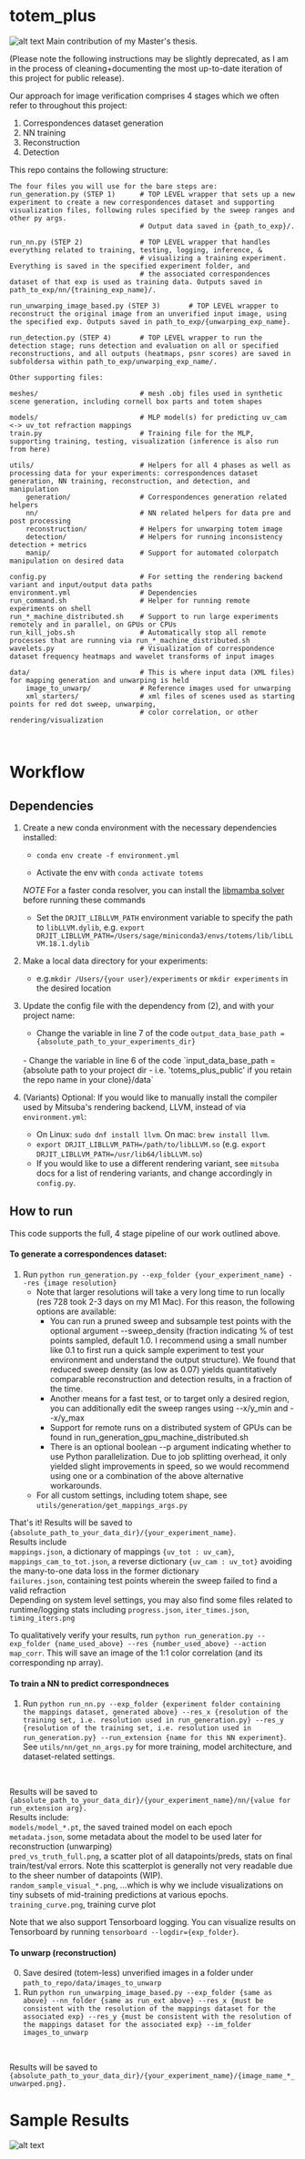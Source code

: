 # totem_plus
![alt text](https://github.com/sagesimhon/totem_plus_public/blob/main/sample_other_shapes.png)
Main contribution of my Master's thesis. 

(Please note the following instructions may be slightly deprecated, as I am in the process of cleaning+documenting the most up-to-date iteration of this project for public release).

Our approach for image verification comprises 4 stages which we often refer to throughout this project: 
1. Correspondences dataset generation
2. NN training
3. Reconstruction
4. Detection

This repo contains the following structure: 
```angular2html
The four files you will use for the bare steps are: 
run_generation.py (STEP 1)      # TOP LEVEL wrapper that sets up a new experiment to create a new correspondences dataset and supporting visualization files, following rules specified by the sweep ranges and other py args. 
                                # Output data saved in {path_to_exp}/.

run_nn.py (STEP 2)              # TOP LEVEL wrapper that handles everything related to training, testing, logging, inference, &
                                # visualizing a training experiment. Everything is saved in the specified experiment folder, and 
                                # the associated correspondences dataset of that exp is used as training data. Outputs saved in path_to_exp/nn/{training_exp_name}/.

run_unwarping_image_based.py (STEP 3)       # TOP LEVEL wrapper to reconstruct the original image from an unverified input image, using the specified exp. Outputs saved in path_to_exp/{unwarping_exp_name}.

run_detection.py (STEP 4)       # TOP LEVEL wrapper to run the detection stage; runs detection and evaluation on all or specified reconstructions, and all outputs (heatmaps, psnr scores) are saved in subfoldersa within path_to_exp/unwarping_exp_name/.

Other supporting files:

meshes/                         # mesh .obj files used in synthetic scene generation, including cornell box parts and totem shapes

models/                         # MLP model(s) for predicting uv_cam <-> uv_tot refraction mappings 
train.py                        # Training file for the MLP, supporting training, testing, visualization (inference is also run from here)

utils/                          # Helpers for all 4 phases as well as processing data for your experiments: correspondences dataset generation, NN training, reconstruction, and detection, and manipulation
    generation/                 # Correspondences generation related helpers
    nn/                         # NN related helpers for data pre and post processing
    reconstruction/             # Helpers for unwarping totem image 
    detection/                  # Helpers for running inconsistency detection + metrics
    manip/                      # Support for automated colorpatch manipulation on desired data 

config.py                       # For setting the rendering backend variant and input/output data paths
environment.yml                 # Dependencies 
run_command.sh                  # Helper for running remote experiments on shell
run_*_machine_distributed.sh    # Support to run large experiments remotely and in parallel, on GPUs or CPUs
run_kill_jobs.sh                # Automatically stop all remote processes that are running via run_*_machine_distributed.sh  
wavelets.py                     # Visualization of correspondence dataset frequency heatmaps and wavelet transforms of input images

data/                           # This is where input data (XML files) for mapping generation and unwarping is held 
    image_to_unwarp/            # Reference images used for unwarping
    xml_starters/               # xml files of scenes used as starting points for red dot sweep, unwarping, 
                                # color correlation, or other rendering/visualization

                                
```

# Workflow
## Dependencies
1. Create a new conda environment with the necessary dependencies installed:

   - `conda env create -f environment.yml`

   - Activate the env with `conda activate totems` 

   *NOTE* For a faster conda resolver, you can install the [libmamba solver](https://www.anaconda.com/blog/a-faster-conda-for-a-growing-community) before running these commands

    - Set the `DRJIT_LIBLLVM_PATH` environment variable to specify the path to `libLLVM.dylib`, e.g. `export DRJIT_LIBLLVM_PATH=/Users/sage/miniconda3/envs/totems/lib/libLLVM.18.1.dylib`    


2. Make a local data directory for your experiments: 

   - e.g.``mkdir /Users/{your user}/experiments``
   or 
   `mkdir experiments` in the desired location 


3. Update the config file with the dependency from (2), and with your project name: 

   - Change the variable in line 7 of the code `output_data_base_path = {absolute_path_to_your_experiments_dir}`
   <br> 
   - Change the variable in line 6 of the code `input_data_base_path = {absolute path to your project dir - i.e. 'totems_plus_public' if you retain the repo name in your clone}/data`
   <br>


4. (Variants) Optional: If you would like to manually install the compiler used by Mitsuba's rendering backend, LLVM, instead of via `environment.yml`:
   - On Linux: `sudo dnf install llvm`. On mac: `brew install llvm`. 
   - `export DRJIT_LIBLLVM_PATH=/path/to/libLLVM.so` (e.g. `export DRJIT_LIBLLVM_PATH=/usr/lib64/libLLVM.so`)
   - If you would like to use a different rendering variant, see `mitsuba` docs for a list of rendering variants, and change accordingly in `config.py`.

## How to run

This code supports the full, 4 stage pipeline of our work outlined above.

#### To generate a correspondences dataset:
   1. Run `python run_generation.py --exp_folder {your_experiment_name} --res {image resolution}`
      - Note that larger resolutions will take a very long time to run locally (res 728 took 2-3 days on my M1 Mac). For this reason, the following options are available:
        - You can run a pruned sweep and subsample test points with the optional argument --sweep_density (fraction indicating % of test points sampled, default 1.0. I recommend using a small number like 0.1 to first run a quick sample experiment to test your environment and understand the output structure). We found that reduced sweep density (as low as 0.07) yields quantitatively comparable reconstruction and detection results, in a fraction of the time. 
        - Another means for a fast test, or to target only a desired region, you can additionally edit the sweep ranges using --x/y_min and --x/y_max 
        - Support for remote runs on a distributed system of GPUs can be found in run_generation_gpu_machine_distributed.sh
        - There is an optional boolean --p argument indicating whether to use Python parallelization. Due to job splitting overhead, it only yielded slight improvements in speed, so we would recommend using one or a combination of the above alternative workarounds.
      - For all custom settings, including totem shape, see `utils/generation/get_mappings_args.py`

[//]: # (   3. If you would like to disable parallelization or change the number of CPUs used or memory available, edit the relevant lines in )

[//]: # (   `utils.generation.mappings_toplevel_helpers.py`. This involves the bool `is_parallel` and the arguments passed in on the call to `get_cpus`. Make sure to change the spare memory availability param in `get_cpus` &#40;`mem_spare_gb`&#41;, if you want to make the most of your machine's resources. )

That's it! Results will be saved to `{absolute_path_to_your_data_dir}/{your_experiment_name}`.  <br>
Results include <br>
`mappings.json`, a dictionary of mappings `{uv_tot : uv_cam}`,  <br>
`mappings_cam_to_tot.json`, a reverse dictionary `{uv_cam : uv_tot}` 
avoiding the many-to-one data loss in the former dictionary <br>
`failures.json`, containing test points wherein the sweep failed to find a valid refraction <br>
Depending on system level settings, you may also find some files related to runtime/logging stats including `progress.json`, `iter_times.json`, `timing_iters.png`

To qualitatively verify your results, run `python run_generation.py --exp_folder {name_used_above} --res {number_used_above} --action map_corr`.
This will save an image of the 1:1 color correlation (and its corresponding np array). <br>


#### To train a NN to predict correspondneces
1. Run `python run_nn.py --exp_folder {experiment folder containing the mappings dataset, generated above} --res_x {resolution of the training set, i.e. resolution used in run_generation.py} --res_y {resolution of the training set, i.e. resolution used in run_generation.py} --run_extension {name for this NN experiment}`. 
See `utils/nn/get_nn_args.py` for more training, model architecture, and dataset-related settings.
<br>

Results will be saved to <br>
`{absolute_path_to_your_data_dir}/{your_experiment_name}/nn/{value for run_extension arg}.` <br>
Results include: <br>
`models/model_*.pt`, the saved trained model on each epoch <br>
`metadata.json`, some metadata about the model to be used later for reconstruction (unwarping) <br>
`pred_vs_truth_full.png`, a scatter plot of all datapoints/preds, stats on final train/test/val errors. Note this scatterplot is generally not very readable due to the sheer number of datapoints (WIP). <br>
`random_sample_visual_*.png`, ...which is why we include visualizations on tiny subsets of mid-training predictions at various epochs. <br>
`training_curve.png`, training curve plot <br>

Note that we also support Tensorboard logging. You can visualize results on Tensorboard by running 
`tensorboard --logdir={exp_folder}`.

#### To unwarp (reconstruction)

0. Save desired (totem-less) unverified images in a folder under `path_to_repo/data/images_to_unwarp` 
1. Run `python run_unwarping_image_based.py --exp_folder {same as above} --nn_folder {same as run_ext above} --res_x {must be consistent with the resolution of the mappings dataset for the associated exp} --res_y {must be consistent with the resolution of the mappings dataset for the associated exp} --im_folder images_to_unwarp` 
<br>

Results will be saved to 
`{absolute_path_to_your_data_dir}/{your_experiment_name}/{image_name_*_unwarped.png}.` <br>

[//]: # (## Custom scenes for test sweeping )

[//]: # (If you would like to add your own custom XML file for sweeping &#40;for example, the totem might be located)

[//]: # (in a different position or the camera extrinsics might be different&#41;, I will add easier instructions for this. )

[//]: # (For now just directly change the file `unit_test_starter_res*.xml` where * indicates the desired res in consideration.)

# Sample Results
![alt text](https://github.com/sagesimhon/totem_plus_public/blob/main/sample_results.png)
